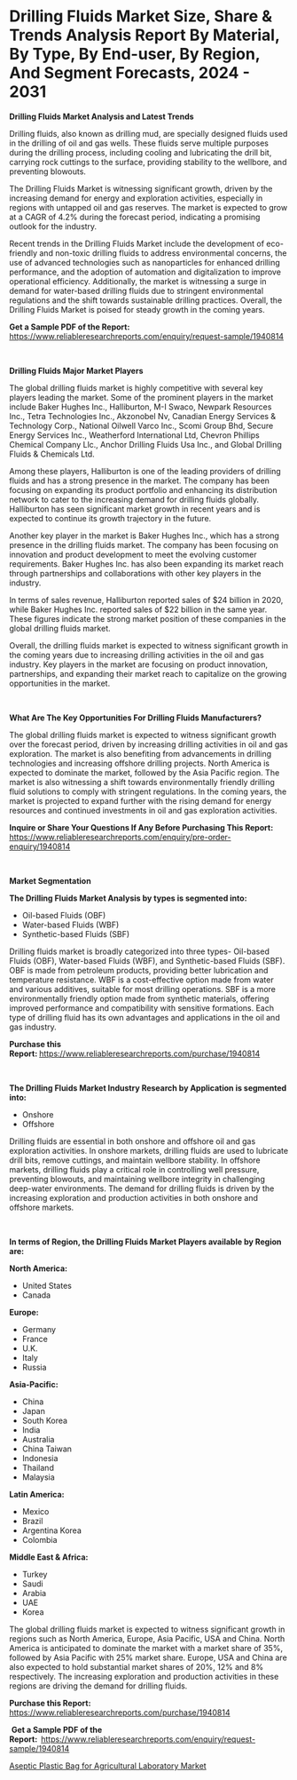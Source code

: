 <p><h1>Drilling Fluids Market Size, Share & Trends Analysis Report By Material, By Type, By End-user, By Region, And Segment Forecasts, 2024 - 2031</h1></p><p><strong>Drilling Fluids Market Analysis and Latest Trends</strong></p>
<p><p>Drilling fluids, also known as drilling mud, are specially designed fluids used in the drilling of oil and gas wells. These fluids serve multiple purposes during the drilling process, including cooling and lubricating the drill bit, carrying rock cuttings to the surface, providing stability to the wellbore, and preventing blowouts.</p><p>The Drilling Fluids Market is witnessing significant growth, driven by the increasing demand for energy and exploration activities, especially in regions with untapped oil and gas reserves. The market is expected to grow at a CAGR of 4.2% during the forecast period, indicating a promising outlook for the industry.</p><p>Recent trends in the Drilling Fluids Market include the development of eco-friendly and non-toxic drilling fluids to address environmental concerns, the use of advanced technologies such as nanoparticles for enhanced drilling performance, and the adoption of automation and digitalization to improve operational efficiency. Additionally, the market is witnessing a surge in demand for water-based drilling fluids due to stringent environmental regulations and the shift towards sustainable drilling practices. Overall, the Drilling Fluids Market is poised for steady growth in the coming years.</p></p>
<p><strong>Get a Sample PDF of the Report:&nbsp;</strong> <a href="https://www.reliableresearchreports.com/enquiry/request-sample/1940814">https://www.reliableresearchreports.com/enquiry/request-sample/1940814</a></p>
<p>&nbsp;</p>
<p><strong>Drilling Fluids Major Market Players</strong></p>
<p><p>The global drilling fluids market is highly competitive with several key players leading the market. Some of the prominent players in the market include Baker Hughes Inc., Halliburton, M-I Swaco, Newpark Resources Inc., Tetra Technologies Inc., Akzonobel Nv, Canadian Energy Services & Technology Corp., National Oilwell Varco Inc., Scomi Group Bhd, Secure Energy Services Inc., Weatherford International Ltd, Chevron Phillips Chemical Company Llc., Anchor Drilling Fluids Usa Inc., and Global Drilling Fluids & Chemicals Ltd.</p><p>Among these players, Halliburton is one of the leading providers of drilling fluids and has a strong presence in the market. The company has been focusing on expanding its product portfolio and enhancing its distribution network to cater to the increasing demand for drilling fluids globally. Halliburton has seen significant market growth in recent years and is expected to continue its growth trajectory in the future.</p><p>Another key player in the market is Baker Hughes Inc., which has a strong presence in the drilling fluids market. The company has been focusing on innovation and product development to meet the evolving customer requirements. Baker Hughes Inc. has also been expanding its market reach through partnerships and collaborations with other key players in the industry.</p><p>In terms of sales revenue, Halliburton reported sales of $24 billion in 2020, while Baker Hughes Inc. reported sales of $22 billion in the same year. These figures indicate the strong market position of these companies in the global drilling fluids market.</p><p>Overall, the drilling fluids market is expected to witness significant growth in the coming years due to increasing drilling activities in the oil and gas industry. Key players in the market are focusing on product innovation, partnerships, and expanding their market reach to capitalize on the growing opportunities in the market.</p></p>
<p>&nbsp;</p>
<p><strong>What Are The Key Opportunities For Drilling Fluids Manufacturers?</strong></p>
<p><p>The global drilling fluids market is expected to witness significant growth over the forecast period, driven by increasing drilling activities in oil and gas exploration. The market is also benefiting from advancements in drilling technologies and increasing offshore drilling projects. North America is expected to dominate the market, followed by the Asia Pacific region. The market is also witnessing a shift towards environmentally friendly drilling fluid solutions to comply with stringent regulations. In the coming years, the market is projected to expand further with the rising demand for energy resources and continued investments in oil and gas exploration activities.</p></p>
<p><strong>Inquire or Share Your Questions If Any Before Purchasing This Report:</strong> <a href="https://www.reliableresearchreports.com/enquiry/pre-order-enquiry/1940814">https://www.reliableresearchreports.com/enquiry/pre-order-enquiry/1940814</a></p>
<p>&nbsp;</p>
<p><strong>Market Segmentation</strong></p>
<p><strong>The Drilling Fluids Market Analysis by types is segmented into:</strong></p>
<p><ul><li>Oil-based Fluids (OBF)</li><li>Water-based Fluids (WBF)</li><li>Synthetic-based Fluids (SBF)</li></ul></p>
<p><p>Drilling fluids market is broadly categorized into three types- Oil-based Fluids (OBF), Water-based Fluids (WBF), and Synthetic-based Fluids (SBF). OBF is made from petroleum products, providing better lubrication and temperature resistance. WBF is a cost-effective option made from water and various additives, suitable for most drilling operations. SBF is a more environmentally friendly option made from synthetic materials, offering improved performance and compatibility with sensitive formations. Each type of drilling fluid has its own advantages and applications in the oil and gas industry.</p></p>
<p><strong>Purchase this Report:&nbsp;</strong><a href="https://www.reliableresearchreports.com/purchase/1940814">https://www.reliableresearchreports.com/purchase/1940814</a></p>
<p>&nbsp;</p>
<p><strong>The Drilling Fluids Market Industry Research by Application is segmented into:</strong></p>
<p><ul><li>Onshore</li><li>Offshore</li></ul></p>
<p><p>Drilling fluids are essential in both onshore and offshore oil and gas exploration activities. In onshore markets, drilling fluids are used to lubricate drill bits, remove cuttings, and maintain wellbore stability. In offshore markets, drilling fluids play a critical role in controlling well pressure, preventing blowouts, and maintaining wellbore integrity in challenging deep-water environments. The demand for drilling fluids is driven by the increasing exploration and production activities in both onshore and offshore markets.</p></p>
<p>&nbsp;</p>
<p><strong>In terms of Region, the Drilling Fluids Market Players available by Region are:</strong></p>
<p>
    <p> <strong> North America: </strong>
        <ul>
            <li>United States</li>
            <li>Canada</li>
        </ul>
        </p> 
    <p> <strong> Europe: </strong>
        <ul>
            <li>Germany</li>
            <li>France</li>
            <li>U.K.</li>
            <li>Italy</li>
            <li>Russia</li>
        </ul>
        </p> 
    <p> <strong> Asia-Pacific: </strong>
        <ul>
            <li>China</li>
            <li>Japan</li>
            <li>South Korea</li>
            <li>India</li>
            <li>Australia</li>
            <li>China Taiwan</li>
            <li>Indonesia</li>
            <li>Thailand</li>
            <li>Malaysia</li>
        </ul>
        </p> 
    <p> <strong> Latin America: </strong>
        <ul>
            <li>Mexico</li>
            <li>Brazil</li>
            <li>Argentina Korea</li>
            <li>Colombia</li>
        </ul>
        </p> 
    <p> <strong> Middle East & Africa: </strong>
        <ul>
            <li>Turkey</li>
            <li>Saudi</li>
            <li>Arabia</li>
            <li>UAE</li>
            <li>Korea</li>
        </ul>
    </p>
    </p>
<p><p>The global drilling fluids market is expected to witness significant growth in regions such as North America, Europe, Asia Pacific, USA and China. North America is anticipated to dominate the market with a market share of 35%, followed by Asia Pacific with 25% market share. Europe, USA and China are also expected to hold substantial market shares of 20%, 12% and 8% respectively. The increasing exploration and production activities in these regions are driving the demand for drilling fluids.</p></p>
<p><strong>Purchase this Report: </strong><a href="https://www.reliableresearchreports.com/purchase/1940814">https://www.reliableresearchreports.com/purchase/1940814</a></p>
<p>&nbsp;<strong>Get a Sample PDF of the Report:&nbsp;&nbsp;</strong><a href="https://www.reliableresearchreports.com/enquiry/request-sample/1940814">https://www.reliableresearchreports.com/enquiry/request-sample/1940814</a></p>
<p><strong></strong></p>
<p><p><a href="https://meowing-canidae-761.notion.site/Aseptic-Plastic-Bag-for-Agricultural-Laboratory-Market-Size-Share-Trends-Analysis-Report-By-Appli-4d57cb050bb04b479b4fd3e238a2627e">Aseptic Plastic Bag for Agricultural Laboratory Market</a></p></p>